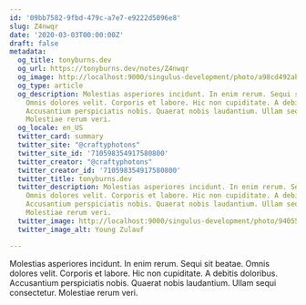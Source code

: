 ```yaml
---
id: '09bb7582-9fbd-479c-a7e7-e9222d5096e8'
slug: Z4nwqr
date: '2020-03-03T00:00:00Z'
draft: false
metadata:
  og_title: tonyburns.dev
  og_url: https://tonyburns.dev/notes/Z4nwqr
  og_image: http://localhost:9000/singulus-development/photo/a98cd492ab15830e58c1bb750cdb852f.jpeg
  og_type: article
  og_description: Molestias asperiores incidunt. In enim rerum. Sequi sit beatae.
    Omnis dolores velit. Corporis et labore. Hic non cupiditate. A debitis doloribus.
    Accusantium perspiciatis nobis. Quaerat nobis laudantium. Ullam sequi consectetur.
    Molestiae rerum veri.
  og_locale: en_US
  twitter_card: summary
  twitter_site: "@craftyphotons"
  twitter_site_id: '710598354917580800'
  twitter_creator: "@craftyphotons"
  twitter_creator_id: '710598354917580800'
  twitter_title: tonyburns.dev
  twitter_description: Molestias asperiores incidunt. In enim rerum. Sequi sit beatae.
    Omnis dolores velit. Corporis et labore. Hic non cupiditate. A debitis doloribus.
    Accusantium perspiciatis nobis. Quaerat nobis laudantium. Ullam sequi consectetur.
    Molestiae rerum veri.
  twitter_image: http://localhost:9000/singulus-development/photo/9405525f92f5b393ab07f49c89bff587.jpeg
  twitter_image_alt: Young Zulauf

---
```


Molestias asperiores incidunt. In enim rerum. Sequi sit beatae. Omnis dolores velit. Corporis et labore. Hic non cupiditate. A debitis doloribus. Accusantium perspiciatis nobis. Quaerat nobis laudantium. Ullam sequi consectetur. Molestiae rerum veri.
